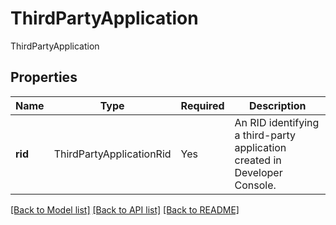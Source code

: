 # ThirdPartyApplication

ThirdPartyApplication

## Properties
| Name | Type | Required | Description |
| ------------ | ------------- | ------------- | ------------- |
**rid** | ThirdPartyApplicationRid | Yes | An RID identifying a third-party application created in Developer Console. |


[[Back to Model list]](../../README.md#documentation-for-models) [[Back to API list]](../../README.md#documentation-for-api-endpoints) [[Back to README]](../../README.md)
